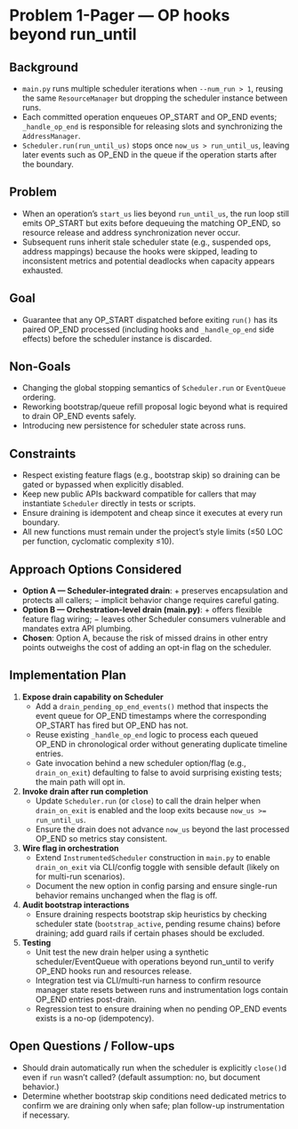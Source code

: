 # Problem 1-Pager — OP hooks beyond run_until

## Background
- `main.py` runs multiple scheduler iterations when `--num_run > 1`, reusing the same `ResourceManager` but dropping the scheduler instance between runs.
- Each committed operation enqueues OP_START and OP_END events; `_handle_op_end` is responsible for releasing slots and synchronizing the `AddressManager`.
- `Scheduler.run(run_until_us)` stops once `now_us > run_until_us`, leaving later events such as OP_END in the queue if the operation starts after the boundary.

## Problem
- When an operation’s `start_us` lies beyond `run_until_us`, the run loop still emits OP_START but exits before dequeuing the matching OP_END, so resource release and address synchronization never occur.
- Subsequent runs inherit stale scheduler state (e.g., suspended ops, address mappings) because the hooks were skipped, leading to inconsistent metrics and potential deadlocks when capacity appears exhausted.

## Goal
- Guarantee that any OP_START dispatched before exiting `run()` has its paired OP_END processed (including hooks and `_handle_op_end` side effects) before the scheduler instance is discarded.

## Non-Goals
- Changing the global stopping semantics of `Scheduler.run` or `EventQueue` ordering.
- Reworking bootstrap/queue refill proposal logic beyond what is required to drain OP_END events safely.
- Introducing new persistence for scheduler state across runs.

## Constraints
- Respect existing feature flags (e.g., bootstrap skip) so draining can be gated or bypassed when explicitly disabled.
- Keep new public APIs backward compatible for callers that may instantiate `Scheduler` directly in tests or scripts.
- Ensure draining is idempotent and cheap since it executes at every run boundary.
- All new functions must remain under the project’s style limits (≤50 LOC per function, cyclomatic complexity ≤10).

## Approach Options Considered
- **Option A — Scheduler-integrated drain**: + preserves encapsulation and protects all callers; − implicit behavior change requires careful gating.
- **Option B — Orchestration-level drain (main.py)**: + offers flexible feature flag wiring; − leaves other Scheduler consumers vulnerable and mandates extra API plumbing.
- **Chosen**: Option A, because the risk of missed drains in other entry points outweighs the cost of adding an opt-in flag on the scheduler.

## Implementation Plan
1. **Expose drain capability on Scheduler**
   - Add a `drain_pending_op_end_events()` method that inspects the event queue for OP_END timestamps where the corresponding OP_START has fired but OP_END has not.
   - Reuse existing `_handle_op_end` logic to process each queued OP_END in chronological order without generating duplicate timeline entries.
   - Gate invocation behind a new scheduler option/flag (e.g., `drain_on_exit`) defaulting to false to avoid surprising existing tests; the main path will opt in.
2. **Invoke drain after run completion**
   - Update `Scheduler.run` (or `close`) to call the drain helper when `drain_on_exit` is enabled and the loop exits because `now_us >= run_until_us`.
   - Ensure the drain does not advance `now_us` beyond the last processed OP_END so metrics stay consistent.
3. **Wire flag in orchestration**
   - Extend `InstrumentedScheduler` construction in `main.py` to enable `drain_on_exit` via CLI/config toggle with sensible default (likely on for multi-run scenarios).
   - Document the new option in config parsing and ensure single-run behavior remains unchanged when the flag is off.
4. **Audit bootstrap interactions**
   - Ensure draining respects bootstrap skip heuristics by checking scheduler state (`bootstrap_active`, pending resume chains) before draining; add guard rails if certain phases should be excluded.
5. **Testing**
   - Unit test the new drain helper using a synthetic scheduler/EventQueue with operations beyond run_until to verify OP_END hooks run and resources release.
   - Integration test via CLI/multi-run harness to confirm resource manager state resets between runs and instrumentation logs contain OP_END entries post-drain.
   - Regression test to ensure draining when no pending OP_END events exists is a no-op (idempotency).

## Open Questions / Follow-ups
- Should drain automatically run when the scheduler is explicitly `close()`d even if `run` wasn’t called? (default assumption: no, but document behavior.)
- Determine whether bootstrap skip conditions need dedicated metrics to confirm we are draining only when safe; plan follow-up instrumentation if necessary.

